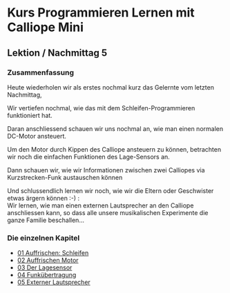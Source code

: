 # Kurs Programmieren Lernen mit Calliope Mini
   
   
   
## Lektion / Nachmittag  5

### Zusammenfassung 

Heute wiederholen wir als erstes nochmal kurz das Gelernte vom letzten Nachmittag, 

Wir vertiefen nochmal, wie das mit dem Schleifen-Programmieren funktioniert hat.

Daran anschliessend schauen wir uns nochmal an, wie man einen normalen DC-Motor ansteuert.

Um den Motor durch Kippen des Calliope ansteuern zu können, betrachten wir noch die einfachen Funktionen des Lage-Sensors an.

Dann schauen wir, wie wir Informationen zwischen zwei Calliopes via Kurzstrecken-Funk austauschen können 

Und schlussendlich lernen wir noch, wie wir die Eltern oder Geschwister etwas ärgern können :-) :  
Wir lernen, wie man einen externen Lautsprecher an den Calliope anschliessen kann, so dass alle unsere musikalischen Experimente die ganze Familie beschallen...


### Die einzelnen Kapitel

* [01 Auffrischen: Schleifen ](08_01_Auffrischen/index.html)
* [02 Auffrischen Motor](08_02_Motoren_Auffrischen/index.html)
* [03 Der Lagesensor ](08_03_LageSensor/index.html)
* [04 Funkübertragung](08_04_Funkuebertragung/index.html)
* [05 Externer Lautsprecher](08_05_ExternerLautsprecher/index.html)


